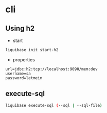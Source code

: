 # cli

## Using h2
- start
~~~bash
liquibase init start-h2
~~~

- properties
~~~properties
url=jdbc:h2:tcp://localhost:9090/mem:dev
username=sa
password=letmein
~~~

## execute-sql
~~~bash
liquibase execute-sql (--sql | --sql-file)
~~~

